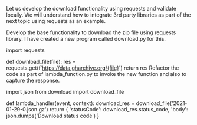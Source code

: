 Let us develop the download functionality using requests and validate locally. We will understand how to integrate 3rd party libraries as part of the next topic using requests as an example.

Develop the base functionality to download the zip file using requests library. I have created a new program called download.py for this.

import requests
 
def download_file(file):
  res = requests.get(f'https://data.gharchive.org/{file}')
  return res
Refactor the code as part of lambda_function.py to invoke the new function and also to capture the response.

import json
from download import download_file
 
def lambda_handler(event, context):
  download_res = download_file('2021-01-29-0.json.gz')
  return {
    'statusCode': download_res.status_code,
    'body': json.dumps('Download status code')
  }